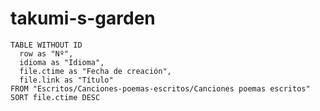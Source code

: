 # takumi-s-garden
```dataview  
TABLE WITHOUT ID
  row as "Nº",
  idioma as "Idioma",
  file.ctime as "Fecha de creación",
  file.link as "Título"
FROM "Escritos/Canciones-poemas-escritos/Canciones poemas escritos"
SORT file.ctime DESC
```
